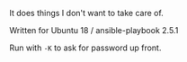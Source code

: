 It does things I don't want to take care of.

Written for Ubuntu 18 / ansible-playbook 2.5.1

Run with `-K` to ask for password up front.